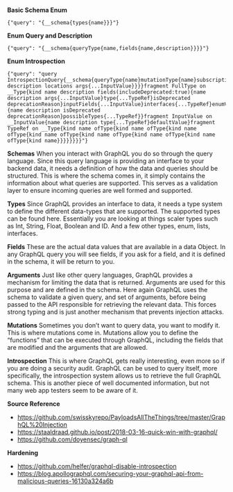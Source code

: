 **Basic Schema Enum**

`{"query": "{__schema{types{name}}}"}`

**Enum Query and Description**

`{"query": "{__schema{queryType{name,fields{name,description}}}}"}`

**Enum Introspection**

```
{"query": "query IntrospectionQuery{__schema{queryType{name}mutationType{name}subscriptionType{name}types{...FullType}directives{name description locations args{...InputValue}}}}fragment FullType on __Type{kind name description fields(includeDeprecated:true){name description args{...InputValue}type{...TypeRef}isDeprecated deprecationReason}inputFields{...InputValue}interfaces{...TypeRef}enumValues(includeDeprecated:true){name description isDeprecated deprecationReason}possibleTypes{...TypeRef}}fragment InputValue on __InputValue{name description type{...TypeRef}defaultValue}fragment TypeRef on __Type{kind name ofType{kind name ofType{kind name ofType{kind name ofType{kind name ofType{kind name ofType{kind name ofType{kind name}}}}}}}}"}
```

**Schemas**
When you interact with GraphQL you do so through the query language. Since this query language is providing an interface to your backend data, it needs a definition of how the data and queries should be structured. This is where the schema comes in, it simply contains the information about what queries are supported. This serves as a validation layer to ensure incoming queries are well formed and supported.

**Types**
Since GraphQL provides an interface to data, it needs a type system to define the different data-types that are supported. The supported types can be found here. Essentially you are looking at things scaler types such as Int, String, Float, Boolean and ID. And a few other types, enum, lists, interfaces.

**Fields**
These are the actual data values that are available in a data Object. In any GraphQL query you will see fields, if you ask for a field, and it is defined in the schema, it will be return to you.

**Arguments**
Just like other query languages, GraphQL provides a mechanism for limiting the data that is returned. Arguments are used for this purpose and are defined in the schema. Here again GraphQL uses the schema to validate a given query, and set of arguments, before being passed to the API responsible for retrieving the relevant data. This forces strong typing and is just another mechanism that prevents injection attacks.

**Mutations**
Sometimes you don’t want to query data, you want to modify it. This is where mutations come in. Mutations allow you to define the “functions” that can be executed through GraphQL, including the fields that are modified and the arguments that are allowed.

**Introspection**
This is where GraphQL gets really interesting, even more so if you are doing a security audit. GraphQL can be used to query itself, more specifically, the introspection system allows us to retrieve the full GraphQL schema. This is another piece of well documented information, but not many web app testers seem to be aware of it.


**Source Reference**

* https://github.com/swisskyrepo/PayloadsAllTheThings/tree/master/GraphQL%20Injection
* https://staaldraad.github.io/post/2018-03-16-quick-win-with-graphql/
* https://github.com/doyensec/graph-ql

**Hardening**

* https://github.com/helfer/graphql-disable-introspection
* https://blog.apollographql.com/securing-your-graphql-api-from-malicious-queries-16130a324a6b
